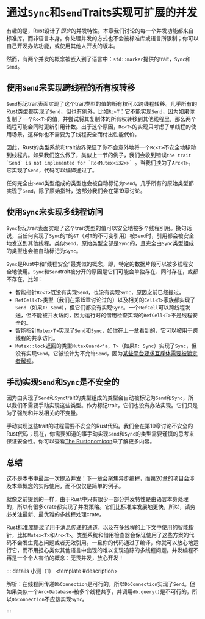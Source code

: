 <script setup>
import {
  QuizProvider,
  Quiz,
  RadioHolder,
  Radio
} from "../../components/quiz"
</script>

# 通过`Sync`和`Send`Traits实现可扩展的并发

有趣的是，Rust设计了*很少*的并发特性。本章我们讨论的每一个并发功能都来自标准库，而非语言本身。你处理并发的方式也不会被标准库或语言所限制；你可以自己开发办法功能，或使用其他人开发的版本。

然而，有两个并发的概念被嵌入到了语言中：`std::marker`提供的trait，`Sync`和`Send`。

## 使用`Send`来实现跨线程的所有权转移

`Send`标记trait表面实现了这个trait类型的值的所有权可以跨线程转移。几乎所有的Rust类型都实现了`Send`，但也有例外，比如`Rc<T`：它不能实现`Send`，因为如果你复制了一个`Rc<T>`的值，并尝试将其复制体的所有权转移到其他线程里，那么两个线程可能会同时更新引用计数。出于这个原因，`Rc<T>`的实现只考虑了单线程的使用场景，这样你也不需要为了线程安全而付出性能代价。

因此，Rust的类型系统和trait边界保证了你不会意外地将一个`Rc<T>`不安全地移动到线程内。如果我们这么做了，类似上一节的例子，我们会收到错误``the trait `Send` is not implemented for `Rc<Mutex<i32>>` ``。当我们换为了`Arc<T>`，它实现了`Send`，代码可以编译通过了。

任何完全由`Send`类型组成的类型也会被自动标记为`Send`。几乎所有的原始类型都实现了`Send`，除了原始指针，这部分我们会在第19章讨论。

## 使用`Sync`来实现多线程访问

`Sync`标记trait表面实现了这个trait类型的值可以安全地被多个线程引用。换句话说，当任何实现了`Sync`的`T`的`&T`（对`T`的不可变引用）被`Send`时，引用都会被安全地发送到其他线程。类似`Send`，原始类型全部是`Sync`的，且完全由`Sync`类型组成的类型也会被自动标记为`Sync`。

`Sync`是Rust中和“线程安全”最类似的概念，即，特定的数据片段可以被多线程安全地使用。`Sync`和`Send`trait被分开的原因是它们可能会单独存在、同时存在，或都不存在。比如：

- 智能指针`Rc<T>`既没有实现`Send`，也没有实现`Sync`，原因之前已经提过。
- `RefCell<T>`类型（我们在第15章讨论过的）以及相关的`Cell<T>`家族都实现了`Send`（如果`T: Send`），但它们都没有实现`Sync`。一个`RefCell`可以跨线程发送，但不能被并发访问，因为运行时的借用检查实现的`RefCell<T>`不是线程安全的。
- 智能指针`Mutex<T>`实现了`Send`和`Sync`，如你在上一章看到的，它可以被用于跨线程的共享访问。
- `Mutex::lock`返回的类型`MutexGuard<'a, T>`（如果`T: Sync`）实现了`Sync`，但没有实现`Send`。它被设计为不允许`Send`，因为[某些平台要求互斥体需要被锁定者解锁](https://github.com/rust-lang/rust/issues/23465#issuecomment-82730326)。

## 手动实现`Send`和`Sync`是不安全的

因为由实现了`Send`和`Sync`trait的类型组成的类型会自动被标记为`Send`和`Sync`，所以我们不需要手动实现这些类型。作为标记trait，它们也没有办法实现。它们只是为了强制和并发相关的不变量。

手动实现这些trait的过程需要不安全的Rust代码。我们会在第19章讨论不安全的Rust代码；现在，你需要知道的事手动实现`Send`和`Sync`的类型需要谨慎的思考来保证安全性。你可以查看[The Rustonomicon](https://doc.rust-lang.org/nomicon/index.html)来了解更多内容。

## 总结

这不是本书中最后一次提及并发：下一章会聚焦异步编程，而第20章的项目会涉及本章概念的实际使用，而不仅仅是简单的例子。

就像之前提到的一样，由于Rust中只有很少一部分并发特性是由语言本身处理的，所以有很多crate都实现了并发策略。它们比标准库发展地更快，所以，请务必关注最新、最优雅的多线程处理crate。

Rust标准库提过了用于消息传递的通道，以及在多线程的上下文中使用的智能指针，比如`Mutex<T>`和`Arc<T>`。类型系统和借用检查器会保证使用了这些方案的代码不会发生竞态问题或者无效引用。一旦你的代码通过了编译，你就可以放心地运行它，而不用担心类似其他语言中出现的难以复现追踪的多线程问题。并发编程不再是一个令人害怕的概念：无畏并发，放心开发！

::: details 小测（1）
<QuizProvider>
<Quiz>
<template #description>

解析：在线程间传递`DbConnection`是可行的，所以`DbConnection`实现了`Send`。但如果类似一个`Arc<Database>`被多个线程共享，并调用`db.query()`是不可行的，所以`DbConnection`不应该实现`Sync`。

</template>
<template #quiz>

假设你定义了一个用于数据库连接的API：

```rust
struct DbConnection { /* ... */ }
impl DbConnection {
    fn query(&self) -> DbResult {
        /* ... */
    }
}
```

你的数据库不支持单个连接的并发查询。`DbConnection`应该实现以下哪些标记trait?

<RadioHolder>
<Radio label="Send" />
<Radio label="Send和Sync都不需要" />
<Radio label="Send和Sync" />
<Radio label="Sync" />
</RadioHolder>

</template>
</Quiz>
</QuizProvider>
:::
